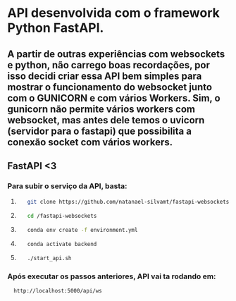 # API desenvolvida com o framework Python FastAPI.
## A partir de outras experiências com websockets e python, não carrego boas recordações, por isso decidi criar essa API bem simples para mostrar o funcionamento do websocket junto com o GUNICORN e com vários Workers. Sim, o gunicorn não permite vários workers com websocket, mas antes dele temos o uvicorn (servidor para o fastapi) que possibilita a conexão socket com vários workers.
## FastAPI <3

### Para subir o serviço da API, basta:
1. ```sh
      git clone https://github.com/natanael-silvamt/fastapi-websockets.git
    ```

2. ```sh
      cd /fastapi-websockets
    ```

3. ```sh
      conda env create -f environment.yml
    ```

4. ```sh
      conda activate backend
    ```

5. ```sh
      ./start_api.sh
    ```

### Após executar os passos anteriores, API vai ta rodando em:
  ```sh
    http://localhost:5000/api/ws
  ```
